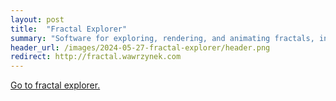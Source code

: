 ```yaml
---
layout: post
title:  "Fractal Explorer"
summary: "Software for exploring, rendering, and animating fractals, including 2D iterated systems and 3D distance estimated systems."
header_url: /images/2024-05-27-fractal-explorer/header.png
redirect: http://fractal.wawrzynek.com
---
```


<a href="http://fractal.wawrzynek.com">Go to fractal explorer.</a>